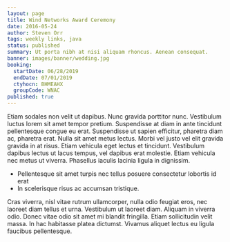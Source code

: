 ```yaml
---
layout: page
title: Wind Networks Award Ceremony
date: 2016-05-24
author: Steven Orr
tags: weekly links, java
status: published
summary: Ut porta nibh at nisi aliquam rhoncus. Aenean consequat.
banner: images/banner/wedding.jpg
booking:
  startDate: 06/28/2019
  endDate: 07/01/2019
  ctyhocn: BHMEAHX
  groupCode: WNAC
published: true
---
```

Etiam sodales non velit ut dapibus. Nunc gravida porttitor nunc. Vestibulum luctus lorem sit amet tempor pretium. Suspendisse at diam in ante tincidunt pellentesque congue eu erat. Suspendisse ut sapien efficitur, pharetra diam ac, pharetra erat. Nulla sit amet metus lectus. Morbi vel justo vel elit gravida gravida in at risus. Etiam vehicula eget lectus et tincidunt. Vestibulum dapibus lectus ut lacus tempus, vel dapibus erat molestie. Etiam vehicula nec metus ut viverra. Phasellus iaculis lacinia ligula in dignissim.

* Pellentesque sit amet turpis nec tellus posuere consectetur lobortis id erat
* In scelerisque risus ac accumsan tristique.

Cras viverra, nisl vitae rutrum ullamcorper, nulla odio feugiat eros, nec laoreet diam tellus et urna. Vestibulum ut laoreet diam. Aliquam in viverra odio. Donec vitae odio sit amet mi blandit fringilla. Etiam sollicitudin velit massa. In hac habitasse platea dictumst. Vivamus aliquet lectus eu ligula faucibus pellentesque.
